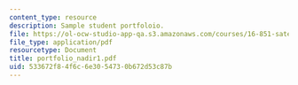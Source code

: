 ```yaml
---
content_type: resource
description: Sample student portfoloio.
file: https://ol-ocw-studio-app-qa.s3.amazonaws.com/courses/16-851-satellite-engineering-fall-2003/533672f84f6c6e3054730b672d53c87b_portfolio_nadir1.pdf
file_type: application/pdf
resourcetype: Document
title: portfolio_nadir1.pdf
uid: 533672f8-4f6c-6e30-5473-0b672d53c87b
---
```

